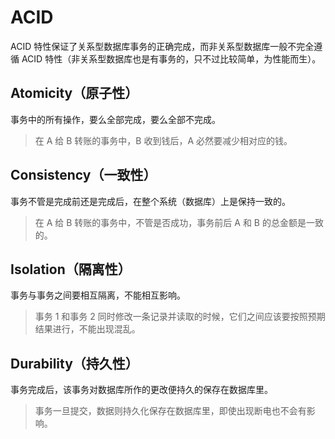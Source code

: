 # ACID
ACID 特性保证了关系型数据库事务的正确完成，而非关系型数据库一般不完全遵循 ACID 特性（非关系型数据库也是有事务的，只不过比较简单，为性能而生）。

## **A**tomicity（原子性）
事务中的所有操作，要么全部完成，要么全部不完成。

> 在 A 给 B 转账的事务中，B 收到钱后，A 必然要减少相对应的钱。

## **C**onsistency（一致性）
事务不管是完成前还是完成后，在整个系统（数据库）上是保持一致的。

> 在 A 给 B 转账的事务中，不管是否成功，事务前后 A 和 B 的总金额是一致的。

## **I**solation（隔离性）
事务与事务之间要相互隔离，不能相互影响。

> 事务 1 和事务 2 同时修改一条记录并读取的时候，它们之间应该要按照预期结果进行，不能出现混乱。

## **D**urability（持久性）
事务完成后，该事务对数据库所作的更改便持久的保存在数据库里。

> 事务一旦提交，数据则持久化保存在数据库里，即使出现断电也不会有影响。